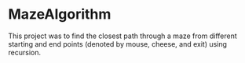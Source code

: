 # MazeAlgorithm
This project was to find the closest path through a maze from different starting and end points (denoted by mouse, cheese, and exit) using recursion.
